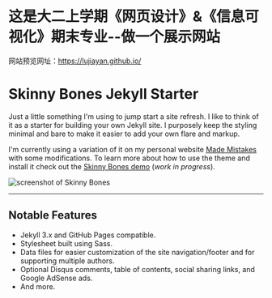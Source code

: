 # 这是大二上学期《网页设计》&《信息可视化》期末专业--做一个展示网站<br>
网站预览网址：https://lujiayan.github.io/  <br>



# Skinny Bones Jekyll Starter

Just a little something I'm using to jump start a site refresh. I like to think of it as a starter for building your own Jekyll site. I purposely keep the styling minimal and bare to make it easier to add your own flare and markup.

I'm currently using a variation of it on my personal website [Made Mistakes](http://mademistakes.com) with some modifications. To learn more about how to use the theme and install it check out the [Skinny Bones demo](http://mmistakes.github.io/skinny-bones-jekyll/) (*work in progress*).

![screenshot of Skinny Bones](http://mmistakes.github.io/skinny-bones-jekyll/images/skinny-bones-theme-feature.jpg)

---

## Notable Features

* Jekyll 3.x and GitHub Pages compatible.
* Stylesheet built using Sass.
* Data files for easier customization of the site navigation/footer and for supporting multiple authors.
* Optional Disqus comments, table of contents, social sharing links, and Google AdSense ads.
* And more.
